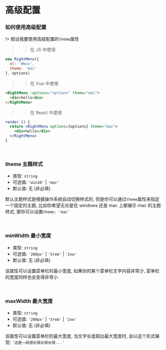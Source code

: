 
# 高级配置

### 如何使用高级配置

!> 假设我要使用高级配置的`theme`属性

>> 在 JS 中使用
```js
new RightMenu({
  el: '#box',
  theme: 'mac'
}, options)
```

>> 在 Vue 中使用
```html
<RightMenu :options="options" theme="mac">
  <div>hello<div>
</RightMenu>
```

>> 在 React 中使用
```jsx
render () {
  return <RightMenu options={options} theme="mac">
    <div>hello</div>
  </RightMenu>
}
```

<br />

### theme 主题样式

- 类型: `string`
- 可选值: `'win10'` | `'mac'`
- 默认值: 无 (非必填)

默认主题样式是根据操作系统自动切换样式的, 但是你可以通过`theme`属性来指定一个固定的主题, 比如你希望无论是在 windows 还是 mac 上都展示 mac 的主题样式, 那你可以设置`theme: 'mac'`

<br />

### minWidth 最小宽度

- 类型: `string`
- 可选值: `'200px'` | `'5rem'` | `'2vw'`
- 默认值: 无 (非必填)

该属性可以设置菜单栏的最小宽度, 如果你的某个菜单栏文字内容非常少, 菜单栏的宽度同样也会变得非常小

<br />

### maxWidth 最大宽度

- 类型: `string`
- 可选值: `'200px'` | `'5rem'` | `'2vw'`
- 默认值: 无 (非必填)

该属性可以设置菜单栏的最大宽度, 当文字长度超出最大宽度时, 会以这个形式展现: `'这是一段很长很长很长很...'`

<br />

<!-- - el
- maxLevel 可以指定最大渲染到几级菜单
- include?: string[] | RegExp // 包含的元素
- exclude?: string[] | RegExp // 排除的元素
- defaultProps
- beforeInit?: Function // 初始化前
- afterInit?: Function // 初始化后
- beforeShow?: Function // 显示菜单前
- afterShow?: Function // 显示菜单后
- beforeHide?: Function // 隐藏菜单前
- afterHide?: Function // 隐藏菜单后 -->